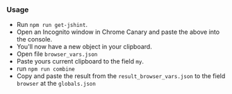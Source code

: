 ### Usage
- Run `npm run get-jshint`.
- Open an Incognito window in Chrome Canary and paste the above into the console.
- You'll now have a new object in your clipboard.
- Open file `browser_vars.json`
- Paste yours current clipboard to the field `my`.
- run `npm run combine`
- Copy and paste the result from the `result_browser_vars.json` to the field `browser` at the `globals.json`
